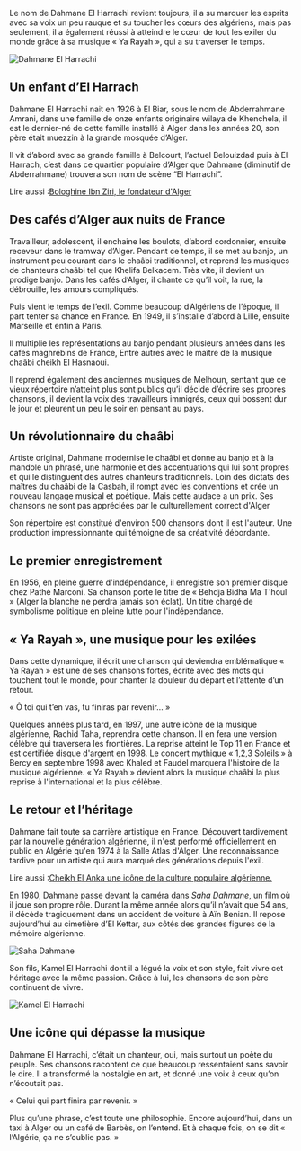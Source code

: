 <p class='firstP'>Le nom de Dahmane El Harrachi revient toujours, il a su marquer les esprits avec sa voix un peu rauque et su toucher les cœurs des algériens, mais pas seulement, il a également réussi à atteindre le cœur de tout les exiler du monde grâce à sa musique « Ya Rayah », qui a su traverser le temps.</p> <div class='one-img-vr-float'> <img src='/article/Alger/Dahmane-el-harrachi/Dahmane-El-Harrachi.JPG' alt='Dahmane El Harrachi'> </div> <h2>Un enfant d’El Harrach</h2> <p>Dahmane El Harrachi nait en 1926 à El Biar, sous le nom de Abderrahmane Amrani, dans une famille de onze enfants originaire wilaya de Khenchela, il est le dernier-né de cette famille installé à Alger dans les années 20, son père était muezzin à la grande mosquée d’Alger.</p> <p>Il vit d’abord avec sa grande famille à Belcourt, l’actuel Belouizdad puis à El Harrach, c’est dans ce quartier populaire d’Alger que Dahmane (diminutif de Abderrahmane) trouvera son nom de scène “El Harrachi”.</p> <p class='read-to'><span class='title-read-to'>Lire aussi :</span><a href='/article/bologhine-ibn-ziri'>Bologhine Ibn Ziri, le fondateur d'Alger</a></p> <h2>Des cafés d’Alger aux nuits de France</h2> <p>Travailleur, adolescent, il enchaine les boulots, d’abord cordonnier, ensuite receveur dans le tramway d’Alger. Pendant ce temps, il se met au banjo, un instrument peu courant dans le chaâbi traditionnel, et reprend les musiques de chanteurs chaâbi tel que Khelifa Belkacem. Très vite, il devient un prodige banjo. Dans les cafés d’Alger, il chante ce qu’il voit, la rue, la débrouille, les amours compliqués.</p> <p>Puis vient le temps de l’exil. Comme beaucoup d’Algériens de l’époque, il part tenter sa chance en France. En 1949, il s’installe d’abord à Lille, ensuite Marseille et enfin à Paris. </p> <p>Il multiplie les représentations au banjo pendant plusieurs années dans les cafés maghrébins de France, Entre autres avec le maître de la musique chaâbi cheikh El Hasnaoui.</p> <p>Il reprend également des anciennes musiques de Melhoun, sentant que ce vieux répertoire n’atteint plus sont publics qu’il décide d’écrire ses propres chansons, il devient la voix des travailleurs immigrés, ceux qui bossent dur le jour et pleurent un peu le soir en pensant au pays.</p> <h2>Un révolutionnaire du chaâbi</h2> <p>Artiste original, Dahmane modernise le chaâbi et donne au banjo et à la mandole un phrasé, une harmonie et des accentuations qui lui sont propres et qui le distinguent des autres chanteurs traditionnels. Loin des dictats des maîtres du chaâbi de la Casbah, il rompt avec les conventions et crée un nouveau langage musical et poétique.​​ Mais cette audace a un prix. Ses chansons ne sont pas appréciées par le culturellement correct d'Alger</p> <p>Son répertoire est constitué d'environ 500 chansons dont il est l'auteur. Une production impressionnante qui témoigne de sa créativité débordante.​​</p> <h2>Le premier enregistrement</h2> <p>En 1956, en pleine guerre d'indépendance, il enregistre son premier disque chez Pathé Marconi. Sa chanson porte le titre de « Behdja Bidha Ma T'houl » (Alger la blanche ne perdra jamais son éclat). Un titre chargé de symbolisme politique en pleine lutte pour l'indépendance.​​</p> <h2>« Ya Rayah », une musique pour les exilées</h2> <p>Dans cette dynamique, il écrit une chanson qui deviendra emblématique « Ya Rayah » est une de ses chansons fortes, écrite avec des mots qui touchent tout le monde, pour chanter la douleur du départ et l’attente d’un retour.</p> <p class='quots'>« Ô toi qui t’en vas, tu finiras par revenir… »</p> <p>Quelques années plus tard, en 1997, une autre icône de la musique algérienne, Rachid Taha, reprendra cette chanson. Il en fera une version célèbre qui traversera les frontières. La reprise atteint le Top 11 en France et est certifiée disque d'argent en 1998. Le concert mythique « 1,2,3 Soleils » à Bercy en septembre 1998 avec Khaled et Faudel marquera l'histoire de la musique algérienne. « Ya Rayah » devient alors la musique chaâbi la plus reprise à l'international et la plus célèbre.​</p> <h2>Le retour et l’héritage</h2> <p>Dahmane fait toute sa carrière artistique en France. Découvert tardivement par la nouvelle génération algérienne, il n'est performé officiellement en public en Algérie qu'en 1974 à la Salle Atlas d'Alger. Une reconnaissance tardive pour un artiste qui aura marqué des générations depuis l'exil.​</p> <p class='read-to'><span class='title-read-to'>Lire aussi :</span><a href='/article/cheikh_el_anka_une_icône_de_la_culture_populaire_algérienne'>Cheikh El Anka une icône de la culture populaire algérienne.</a></p> <p>En 1980, Dahmane passe devant la caméra dans <i>Saha Dahmane</i>, un film où il joue son propre rôle. Durant la même année alors qu’il n’avait que 54 ans, il décède tragiquement dans un accident de voiture à Aïn Benian. Il repose aujourd’hui au cimetière d’El Kettar, aux côtés des grandes figures de la mémoire algérienne.</p> <div class='one-img-vr'> <img src='/article/Alger/Dahmane-el-harrachi/Saha-Dahmane.JPG' alt='Saha Dahmane'> </div> <p>Son fils, Kamel El Harrachi dont il a légué la voix et son style, fait vivre cet héritage avec la même passion. Grâce à lui, les chansons de son père continuent de vivre.</p> <div class='one-img-vr'> <img src='/article/Alger/Dahmane-el-harrachi/Kamel-El-Harrachi.JPG' alt='Kamel El Harrachi '> </div> <h2>Une icône qui dépasse la musique</h2> <p>Dahmane El Harrachi, c’était un chanteur, oui, mais surtout un poète du peuple. Ses chansons racontent ce que beaucoup ressentaient sans savoir le dire. Il a transformé la nostalgie en art, et donné une voix à ceux qu’on n’écoutait pas.</p> <p class='quots'>« Celui qui part finira par revenir. »</p> <p>Plus qu’une phrase, c’est toute une philosophie. Encore aujourd’hui, dans un taxi à Alger ou un café de Barbès, on l’entend. Et à chaque fois, on se dit « l’Algérie, ça ne s’oublie pas. »</p>